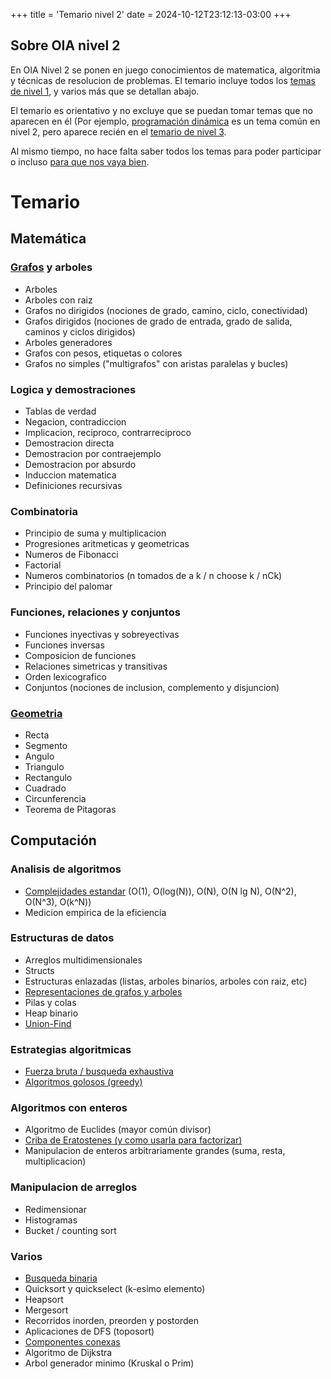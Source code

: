 +++
title = 'Temario nivel 2'
date = 2024-10-12T23:12:13-03:00
+++

## Sobre OIA nivel 2

En OIA Nivel 2 se ponen en juego conocimientos de matematica, algoritmia y
técnicas de resolucion de problemas. El temario incluye todos los [temas de nivel
1]( temario-de-nivel-1 ), y varios más que se detallan abajo.

El temario es orientativo y no excluye que se puedan tomar temas que no aparecen
en él (Por ejemplo, [programación dinámica]( dp ) es un tema común en nivel 2, pero
aparece recién en el [temario de nivel 3]( temario-de-nivel-3 ).

Al mismo tiempo, no hace falta saber todos los temas para poder participar o
incluso [para que nos vaya bien]( esenciales ).

# Temario

## Matemática

### [Grafos]( grafos ) y arboles

- Arboles
- Arboles con raiz
- Grafos no dirigidos (nociones de grado, camino, ciclo, conectividad)
- Grafos dirigidos (nociones de grado de entrada, grado de salida, caminos y ciclos dirigidos)
- Arboles generadores
- Grafos con pesos, etiquetas o colores
- Grafos no simples ("multigrafos" con aristas paralelas y bucles)

### Logica y demostraciones

- Tablas de verdad
- Negacion, contradiccion
- Implicacion, reciproco, contrarreciproco
- Demostracion directa
- Demostracion por contraejemplo
- Demostracion por absurdo
- Induccion matematica
- Definiciones recursivas

### Combinatoria

- Principio de suma y multiplicacion
- Progresiones aritmeticas y geometricas
- Numeros de Fibonacci
- Factorial
- Numeros combinatorios (n tomados de a k / n choose k / nCk)
- Principio del palomar

### Funciones, relaciones y conjuntos

- Funciones inyectivas y sobreyectivas
- Funciones inversas
- Composicion de funciones
- Relaciones simetricas y transitivas
- Orden lexicografico
- Conjuntos (nociones de inclusion, complemento y disjuncion)

### [Geometria]( geometria )

- Recta
- Segmento
- Angulo
- Triangulo
- Rectangulo
- Cuadrado
- Circunferencia
- Teorema de Pitagoras

## Computación

### Analisis de algoritmos

- [Complejidades estandar]( complejidad ) (O(1), O(log(N)), O(N), O(N lg N), O(N^2), O(N^3), O(k^N))
- Medicion empirica de la eficiencia

### Estructuras de datos

- Arreglos multidimensionales
- Structs
- Estructuras enlazadas (listas, arboles binarios, arboles con raiz, etc)
- [Representaciones de grafos y arboles]( grafos )
- Pilas y colas
- Heap binario
- [Union-Find]( union-find )

### Estrategias algoritmicas

- [Fuerza bruta / busqueda exhaustiva]( backtracking )
- [Algoritmos golosos (greedy)]( greedy )

### Algoritmos con enteros

- Algoritmo de Euclides (mayor común divisor)
- [Criba de Eratostenes (y como usarla para factorizar)]( criba )
- Manipulacion de enteros arbitrariamente grandes (suma, resta, multiplicacion)

### Manipulacion de arreglos

- Redimensionar
- Histogramas
- Bucket / counting sort

### Varios

- [Busqueda binaria]( busqueda-binaria )
- Quicksort y quickselect (k-esimo elemento)
- Heapsort
- Mergesort
- Recorridos inorden, preorden y postorden
- Aplicaciones de DFS (toposort)
- [Componentes conexas]( recorridos )
- Algoritmo de Dijkstra
- Arbol generador minimo (Kruskal o Prim)
